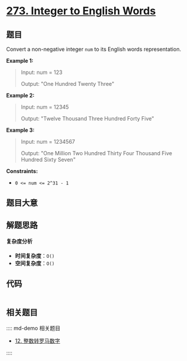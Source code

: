 # [273. Integer to English Words](https://leetcode.com/problems/integer-to-english-words/)

## 题目

Convert a non-negative integer `num` to its English words representation.

**Example 1:**

> Input: num = 123
>
> Output: "One Hundred Twenty Three"

**Example 2:**

> Input: num = 12345
>
> Output: "Twelve Thousand Three Hundred Forty Five"

**Example 3:**

> Input: num = 1234567
>
> Output: "One Million Two Hundred Thirty Four Thousand Five Hundred Sixty Seven"

**Constraints:**

- `0 <= num <= 2^31 - 1`

## 题目大意

## 解题思路

#### 复杂度分析

- **时间复杂度**：`O()`
- **空间复杂度**：`O()`

## 代码

```javascript

```

## 相关题目

:::: md-demo 相关题目

- [12. 整数转罗马数字](./0012.md)

::::
